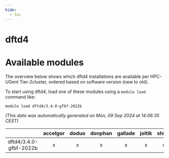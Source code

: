 ```yaml
---
hide:
  - toc
---
```


dftd4
=====

# Available modules


The overview below shows which dftd4 installations are available per HPC-UGent Tier-2cluster, ordered based on software version (new to old).

To start using dftd4, load one of these modules using a `module load` command like:

```shell
module load dftd4/3.4.0-gfbf-2022b
```

*(This data was automatically generated on Mon, 09 Sep 2024 at 14:06:35 CEST)*  

| |accelgor|doduo|donphan|gallade|joltik|shinx|skitty|
| :---: | :---: | :---: | :---: | :---: | :---: | :---: | :---: |
|dftd4/3.4.0-gfbf-2022b|x|x|x|x|x|x|x|
